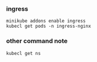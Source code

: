 
### ingress
```
minikube addons enable ingress
kubecl get pods -n ingress-nginx
```

### other command note
```
kubecl get ns

```
